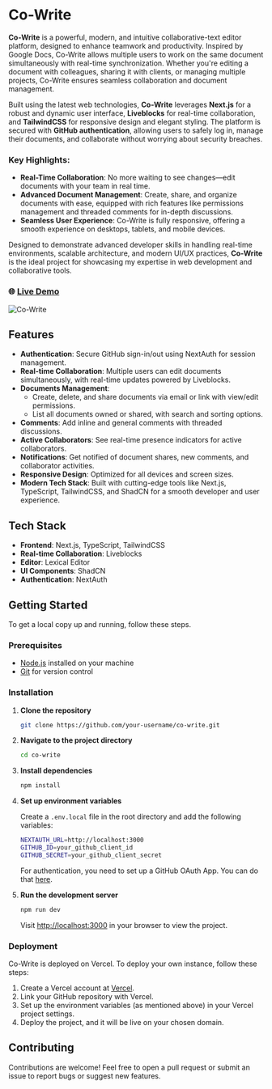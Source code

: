 # Co-Write

**Co-Write** is a powerful, modern, and intuitive collaborative-text editor platform, designed to enhance teamwork and productivity. Inspired by Google Docs, Co-Write allows multiple users to work on the same document simultaneously with real-time synchronization. Whether you're editing a document with colleagues, sharing it with clients, or managing multiple projects, Co-Write ensures seamless collaboration and document management.

Built using the latest web technologies, **Co-Write** leverages **Next.js** for a robust and dynamic user interface, **Liveblocks** for real-time collaboration, and **TailwindCSS** for responsive design and elegant styling. The platform is secured with **GitHub authentication**, allowing users to safely log in, manage their documents, and collaborate without worrying about security breaches.

### Key Highlights:
- **Real-Time Collaboration**: No more waiting to see changes—edit documents with your team in real time.
- **Advanced Document Management**: Create, share, and organize documents with ease, equipped with rich features like permissions management and threaded comments for in-depth discussions.
- **Seamless User Experience**: Co-Write is fully responsive, offering a smooth experience on desktops, tablets, and mobile devices.

Designed to demonstrate advanced developer skills in handling real-time environments, scalable architecture, and modern UI/UX practices, **Co-Write** is the ideal project for showcasing my expertise in web development and collaborative tools.

### 🌐 [Live Demo](https://co-write-pi.vercel.app)
![Co-Write](https://github.com/user-attachments/assets/1f28ed92-fb8e-4f40-bb9c-deb63825980c)

## Features

- **Authentication**: Secure GitHub sign-in/out using NextAuth for session management.
- **Real-time Collaboration**: Multiple users can edit documents simultaneously, with real-time updates powered by Liveblocks.
- **Documents Management**:
  - Create, delete, and share documents via email or link with view/edit permissions.
  - List all documents owned or shared, with search and sorting options.
- **Comments**: Add inline and general comments with threaded discussions.
- **Active Collaborators**: See real-time presence indicators for active collaborators.
- **Notifications**: Get notified of document shares, new comments, and collaborator activities.
- **Responsive Design**: Optimized for all devices and screen sizes.
- **Modern Tech Stack**: Built with cutting-edge tools like Next.js, TypeScript, TailwindCSS, and ShadCN for a smooth developer and user experience.

## Tech Stack

- **Frontend**: Next.js, TypeScript, TailwindCSS
- **Real-time Collaboration**: Liveblocks
- **Editor**: Lexical Editor
- **UI Components**: ShadCN
- **Authentication**: NextAuth

## Getting Started

To get a local copy up and running, follow these steps.

### Prerequisites

- [Node.js](https://nodejs.org/) installed on your machine
- [Git](https://git-scm.com/) for version control

### Installation

1. **Clone the repository**

   ```bash
   git clone https://github.com/your-username/co-write.git
   ```

2. **Navigate to the project directory**

   ```bash
   cd co-write
   ```

3. **Install dependencies**

   ```bash
   npm install
   ```

4. **Set up environment variables**

   Create a `.env.local` file in the root directory and add the following variables:

   ```bash
   NEXTAUTH_URL=http://localhost:3000
   GITHUB_ID=your_github_client_id
   GITHUB_SECRET=your_github_client_secret
   ```

   For authentication, you need to set up a GitHub OAuth App. You can do that [here](https://docs.github.com/en/developers/apps/building-oauth-apps/creating-an-oauth-app).

5. **Run the development server**

   ```bash
   npm run dev
   ```

   Visit [http://localhost:3000](http://localhost:3000) in your browser to view the project.

### Deployment

Co-Write is deployed on Vercel. To deploy your own instance, follow these steps:

1. Create a Vercel account at [Vercel](https://vercel.com/).
2. Link your GitHub repository with Vercel.
3. Set up the environment variables (as mentioned above) in your Vercel project settings.
4. Deploy the project, and it will be live on your chosen domain.

## Contributing

Contributions are welcome! Feel free to open a pull request or submit an issue to report bugs or suggest new features.
